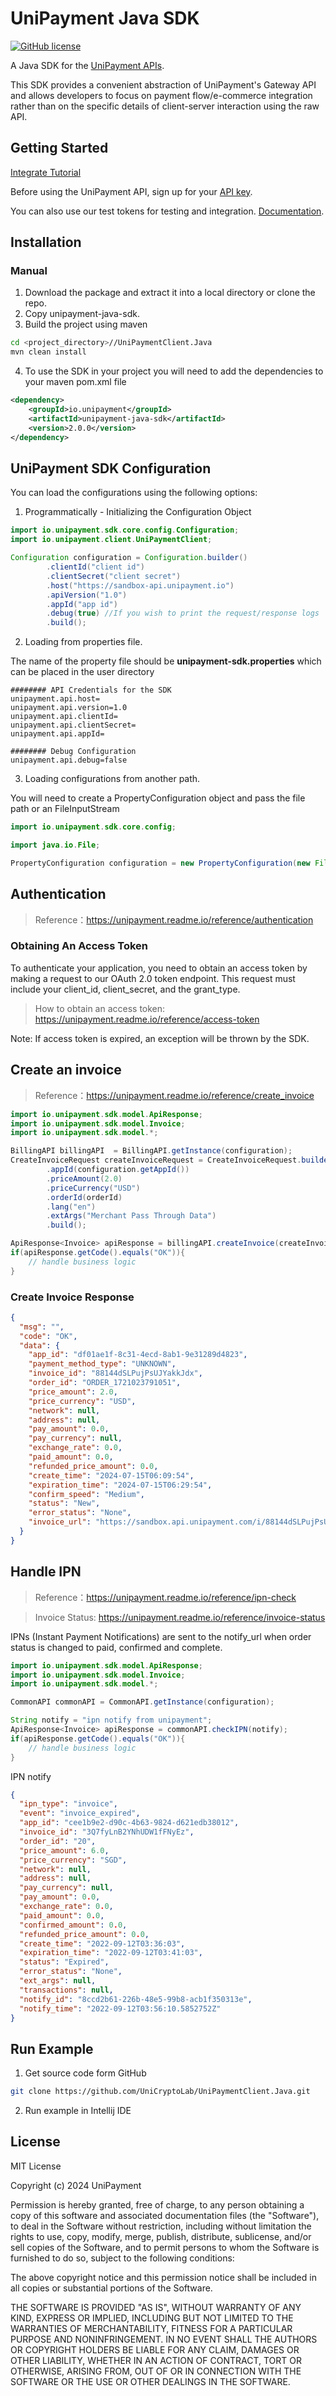 # UniPayment Java SDK

[![GitHub license](https://img.shields.io/badge/license-MIT-blue.svg?style=flat-square)](https://github.com/UniCryptoLab/UniPaymentClient.Python/blob/main/UniPaymentClient/LICENSE.txt)

A Java SDK for the [UniPayment APIs](https://unipayment.readme.io/reference/overview).

This SDK provides a convenient abstraction of UniPayment's Gateway API and allows developers to focus on payment
flow/e-commerce integration rather than on the specific details of client-server interaction using the raw API.

## Getting Started

[Integrate Tutorial](https://help.unipayment.io/en/articles/7851188-integrate-with-payment-gateway)

Before using the UniPayment API, sign up for your [API key](https://console.unipayment.io/).

You can also use our test tokens for testing and
integration. [Documentation](https://help.unipayment.io/en/articles/8263248-how-to-use-testcoin).

## Installation

### Manual

1. Download the package and extract it into a local directory or clone the repo.
2. Copy unipayment-java-sdk.
3. Build the project using maven
```sh
cd <project_directory>//UniPaymentClient.Java
mvn clean install
```

4. To use the SDK in your project you will need to add the dependencies to your maven pom.xml file
```xml
<dependency>
    <groupId>io.unipayment</groupId>
    <artifactId>unipayment-java-sdk</artifactId>
    <version>2.0.0</version>
</dependency>
```

## UniPayment SDK Configuration

You can load the configurations using the following options:

1. Programmatically - Initializing the Configuration Object

```Java
import io.unipayment.sdk.core.config.Configuration;
import io.unipayment.client.UniPaymentClient;

Configuration configuration = Configuration.builder()
        .clientId("client id")
        .clientSecret("client secret")
        .host("https://sandbox-api.unipayment.io")
        .apiVersion("1.0")
        .appId("app id")
        .debug(true) //If you wish to print the request/response logs
        .build();
```

2. Loading from properties file.

The name of the property file should be **unipayment-sdk.properties** which can be placed in the user directory

    ######## API Credentials for the SDK
    unipayment.api.host=
    unipayment.api.version=1.0
    unipayment.api.clientId=
    unipayment.api.clientSecret=
    unipayment.api.appId=
    
    ######## Debug Configuration
    unipayment.api.debug=false

3. Loading configurations from another path.

You will need to create a PropertyConfiguration object and pass the file path or an FileInputStream

```Java
import io.unipayment.sdk.core.config;

import java.io.File;

PropertyConfiguration configuration = new PropertyConfiguration(new File("<ABSOLUTE_PATH_OF_PROPERTY_FILE>"));
```

## Authentication

> Reference：https://unipayment.readme.io/reference/authentication

### Obtaining An Access Token

To authenticate your application, you need to obtain an access token by making a request to our OAuth 2.0 token
endpoint. This request must include your client_id, client_secret, and the grant_type.

> How to obtain an access token: https://unipayment.readme.io/reference/access-token

Note: If access token is expired, an exception will be thrown by the SDK.

## Create an invoice

> Reference：https://unipayment.readme.io/reference/create_invoice

```java
import io.unipayment.sdk.model.ApiResponse;
import io.unipayment.sdk.model.Invoice;
import io.unipayment.sdk.model.*;

BillingAPI billingAPI  = BillingAPI.getInstance(configuration);
CreateInvoiceRequest createInvoiceRequest = CreateInvoiceRequest.builder()
        .appId(configuration.getAppId())
        .priceAmount(2.0)
        .priceCurrency("USD")
        .orderId(orderId)
        .lang("en")
        .extArgs("Merchant Pass Through Data")
        .build();

ApiResponse<Invoice> apiResponse = billingAPI.createInvoice(createInvoiceRequest);
if(apiResponse.getCode().equals("OK")){
    // handle business logic
}
```

### Create Invoice Response

```json
{
  "msg": "",
  "code": "OK",
  "data": {
    "app_id": "df01ae1f-8c31-4ecd-8ab1-9e31289d4823",
    "payment_method_type": "UNKNOWN",
    "invoice_id": "88144dSLPujPsUJYakkJdx",
    "order_id": "ORDER_1721023791051",
    "price_amount": 2.0,
    "price_currency": "USD",
    "network": null,
    "address": null,
    "pay_amount": 0.0,
    "pay_currency": null,
    "exchange_rate": 0.0,
    "paid_amount": 0.0,
    "refunded_price_amount": 0.0,
    "create_time": "2024-07-15T06:09:54",
    "expiration_time": "2024-07-15T06:29:54",
    "confirm_speed": "Medium",
    "status": "New",
    "error_status": "None",
    "invoice_url": "https://sandbox.api.unipayment.com/i/88144dSLPujPsUJYakkJdx"
  }
}
```

## Handle IPN

> Reference：https://unipayment.readme.io/reference/ipn-check

> Invoice Status: https://unipayment.readme.io/reference/invoice-status

IPNs (Instant Payment Notifications) are sent to the notify_url when order status is changed to paid, confirmed and
complete.

```java
import io.unipayment.sdk.model.ApiResponse;
import io.unipayment.sdk.model.Invoice;
import io.unipayment.sdk.model.*;

CommonAPI commonAPI = CommonAPI.getInstance(configuration);

String notify = "ipn notify from unipayment";
ApiResponse<Invoice> apiResponse = commonAPI.checkIPN(notify);
if(apiResponse.getCode().equals("OK")){
    // handle business logic
}
```

IPN notify

``` json
{
  "ipn_type": "invoice",
  "event": "invoice_expired",
  "app_id": "cee1b9e2-d90c-4b63-9824-d621edb38012",
  "invoice_id": "3Q7fyLnB2YNhUDW1fFNyEz",
  "order_id": "20",
  "price_amount": 6.0,
  "price_currency": "SGD",
  "network": null,
  "address": null,
  "pay_currency": null,
  "pay_amount": 0.0,
  "exchange_rate": 0.0,
  "paid_amount": 0.0,
  "confirmed_amount": 0.0,
  "refunded_price_amount": 0.0,
  "create_time": "2022-09-12T03:36:03",
  "expiration_time": "2022-09-12T03:41:03",
  "status": "Expired",
  "error_status": "None",
  "ext_args": null,
  "transactions": null,
  "notify_id": "8ccd2b61-226b-48e5-99b8-acb1f350313e",
  "notify_time": "2022-09-12T03:56:10.5852752Z"
}
```

## Run Example

1. Get source code form GitHub

```bash
git clone https://github.com/UniCryptoLab/UniPaymentClient.Java.git
```

2. Run example in Intellij IDE

## License

MIT License

Copyright (c) 2024 UniPayment

Permission is hereby granted, free of charge, to any person obtaining a copy
of this software and associated documentation files (the "Software"), to deal
in the Software without restriction, including without limitation the rights
to use, copy, modify, merge, publish, distribute, sublicense, and/or sell
copies of the Software, and to permit persons to whom the Software is
furnished to do so, subject to the following conditions:

The above copyright notice and this permission notice shall be included in all
copies or substantial portions of the Software.

THE SOFTWARE IS PROVIDED "AS IS", WITHOUT WARRANTY OF ANY KIND, EXPRESS OR
IMPLIED, INCLUDING BUT NOT LIMITED TO THE WARRANTIES OF MERCHANTABILITY,
FITNESS FOR A PARTICULAR PURPOSE AND NONINFRINGEMENT. IN NO EVENT SHALL THE
AUTHORS OR COPYRIGHT HOLDERS BE LIABLE FOR ANY CLAIM, DAMAGES OR OTHER
LIABILITY, WHETHER IN AN ACTION OF CONTRACT, TORT OR OTHERWISE, ARISING FROM,
OUT OF OR IN CONNECTION WITH THE SOFTWARE OR THE USE OR OTHER DEALINGS IN THE
SOFTWARE.